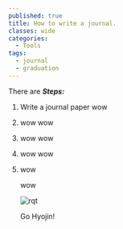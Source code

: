 ```yaml
---
published: true
title: How to write a journal.
classes: wide
categories:
  - Tools
tags:
  - journal
  - graduation
---
```


There are 
***Steps:***   
1. Write a journal paper
  wow



2. wow
  wow

3. wow
wow

4. wow
wow



5. wow

    wow

      ![rqt](/assets/images/wow.png)

      Go Hyojin!

